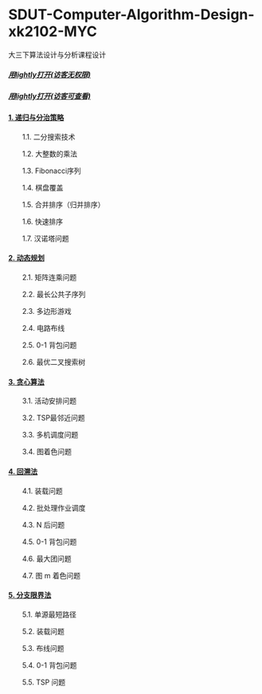 # SDUT-Computer-Algorithm-Design-xk2102-MYC
大三下算法设计与分析课程设计

##### [用lightly打开(访客无权限)](https://a2174d5c.lightly.teamcode.com/)

##### [用lightly打开(访客可查看)](https://lightly.teamcode.com/0b283759/SDUT-Computer-Algorithm-Design-xk2102-MYC)

#### [1. 递归与分治策略](https://a2174d5c.lightly.teamcode.com/)
&emsp;&emsp;1.1. 二分搜索技术

&emsp;&emsp;1.2. 大整数的乘法

&emsp;&emsp;1.3. Fibonacci序列

&emsp;&emsp;1.4. 棋盘覆盖

&emsp;&emsp;1.5. 合并排序（归并排序）

&emsp;&emsp;1.6. 快速排序

&emsp;&emsp;1.7. 汉诺塔问题

#### [2. 动态规划](https://a2174d5c.lightly.teamcode.com/)

&emsp;&emsp;2.1. 矩阵连乘问题

&emsp;&emsp;2.2. 最长公共子序列

&emsp;&emsp;2.3. 多边形游戏

&emsp;&emsp;2.4. 电路布线

&emsp;&emsp;2.5. 0-1 背包问题 

&emsp;&emsp;2.6. 最优二叉搜索树


#### [3. 贪心算法](https://a2174d5c.lightly.teamcode.com/)

&emsp;&emsp;3.1. 活动安排问题

&emsp;&emsp;3.2. TSP最邻近问题

&emsp;&emsp;3.3. 多机调度问题

&emsp;&emsp;3.4. 图着色问题

#### [4. 回溯法](https://a2174d5c.lightly.teamcode.com/)

&emsp;&emsp;4.1. 装载问题

&emsp;&emsp;4.2. 批处理作业调度

&emsp;&emsp;4.3. N 后问题

&emsp;&emsp;4.5. 0-1 背包问题

&emsp;&emsp;4.6. 最大团问题

&emsp;&emsp;4.7. 图 m 着色问题


#### [5. 分支限界法](https://a2174d5c.lightly.teamcode.com/)

&emsp;&emsp;5.1. 单源最短路径

&emsp;&emsp;5.2. 装载问题

&emsp;&emsp;5.3. 布线问题

&emsp;&emsp;5.4. 0-1 背包问题

&emsp;&emsp;5.5. TSP 问题



